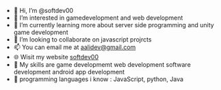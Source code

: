 - 👋 Hi, I’m @softdev00
- 👀 I’m interested in gamedevelopment and web development
- 🌱 I’m currently learning more about server side programming and unity game development
- 💞️ I’m looking to collaborate on javascript projrcts
- 📫 You can email me at aalidev@gmail.com
- 🌐 Wisit my website [softdev00](https://softdev00.github.io)
- 📖 My skills are game developmemt web development software development android app development
- 📄 programming languages i know : JavaScript, python, Java

<!---
softdev00/softdev00 is a ✨ special ✨ repository because its `README.md` (this file) appears on your GitHub profile.
You can click the Preview link to take a look at your changes.
--->
